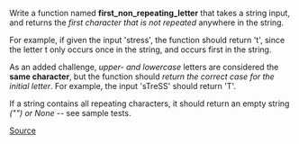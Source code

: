 Write a function named **first_non_repeating_letter** that takes a string input, and returns the *first character that is not repeated* anywhere in the string.

For example, if given the input 'stress', the function should return 't', since the letter t only occurs once in the string, and occurs first in the string.

As an added challenge, *upper- and lowercase* letters are considered the **same character**, but the function should *return the correct case for the initial letter*. For example, the input 'sTreSS' should return 'T'.

If a string contains all repeating characters, it should return an empty string *("") or None* -- see sample tests.

[Source](https://www.codewars.com/kata/52bc74d4ac05d0945d00054e/train/javascript)
